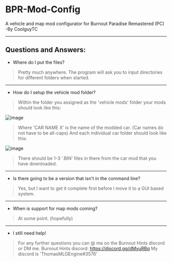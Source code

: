 # BPR-Mod-Config

A vehicle and map mod configurator for Burnout Paradise Remastered (PC)
-By CoolguyTC

---

**Questions and Answers:**
---
- Where do I put the files?

>Pretty much anywhere.
The program will ask you to input directories for different folders when started.

---
- How do I setup the vehicle mod folder?

>Within the folder you assigned as the 'vehicle mods' folder your mods should look like this:

![image](https://user-images.githubusercontent.com/95531273/179301454-dd70cb46-6039-432e-92d3-b8ebde470c05.png)

>Where 'CAR NAME X' is the name of the modded car. (Car names do not have to be all-caps)
And each individual car folder should look like this:

![image](https://user-images.githubusercontent.com/95531273/179301772-392b24e1-d631-46f5-9c9e-ce4a3d23d304.png)

>There should be 1-3 '.BIN' files in there from the car mod that you have downloaded.

---
- Is there going to be a version that isn't in the command line?

>Yes, but I want to get it complete first before I move it to a GUI based system.

---
- When is support for map mods coming?

>At some point. (hopefully)

---
- I still need help!

>For any further questions you can @ me on the Burnout Hints discord or DM me.
Burnout Hints discord: https://discord.gg/dMyuRBq
My discord is 'ThomasMLGEngine#3576'
